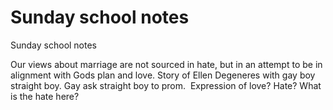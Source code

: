 # Sunday school notes

Sunday school notes

Our views about marriage are not sourced in hate, but in an attempt to be in alignment with Gods plan and love. Story of Ellen Degeneres with gay boy straight boy. Gay ask straight boy to prom.  Expression of love? Hate? What is the hate here?
